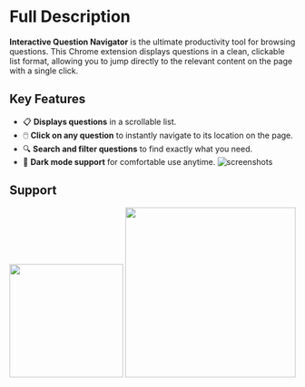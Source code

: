# Full Description

**Interactive Question Navigator** is the ultimate productivity tool for browsing questions. This Chrome extension displays questions in a clean, clickable list format, allowing you to jump directly to the relevant content on the page with a single click.

## Key Features

- 📋 **Displays questions** in a scrollable list.
- 🖱️ **Click on any question** to instantly navigate to its location on the page.
- 🔍 **Search and filter questions** to find exactly what you need.
- 🌙 **Dark mode support** for comfortable use anytime.
![screenshots](https://github.com/user-attachments/assets/2a68ee71-5df7-4a3e-b869-90ab240fa902)


## Support

<div style="text-align: center;">

<span> <img src="https://github.com/user-attachments/assets/b15a1563-b660-4d5f-b3fa-18f9a8c5bee2" width="200"/> </span> <span> <img src="https://github.com/user-attachments/assets/f0919d6b-9807-48fd-8bd1-0e380305f020" width="300"/> </span>
</div>
